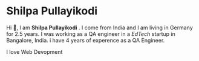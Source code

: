 # Shilpa Pullayikodi

Hi 👋, I am **Shilpa Pullayikodi** . I come from India and I am living in Germany for 2.5 years.
I was working as a QA engineer in a *EdTech* startup in Bangalore, India. i have 4 years of experence as a QA Engineer.

I love Web Devopment 
